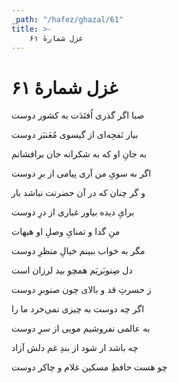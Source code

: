 ```yaml
---
_path: "/hafez/ghazal/61"
title: >-
    غزل شمارهٔ ۶۱
---
```

# غزل شمارهٔ ۶۱

<div class="b" id="bn1"><div class="m1"><p>صبا اگر گذری اُفتَدَت به کشور دوست</p></div>
<div class="m2"><p>بیار نَفحِه‌ای از گیسوی مُعَنبَر دوست</p></div></div>
<div class="b" id="bn2"><div class="m1"><p>به جانِ او که به شکرانه جان برافشانم</p></div>
<div class="m2"><p>اگر به سویِ من آری پیامی از برِ دوست</p></div></div>
<div class="b" id="bn3"><div class="m1"><p>و گر چنان که در آن حضرتت نباشد بار</p></div>
<div class="m2"><p>برایِ دیده بیاور غباری از درِ دوست</p></div></div>
<div class="b" id="bn4"><div class="m1"><p>منِ گدا و تمنایِ وصلِ او هیهات</p></div>
<div class="m2"><p>مگر به خواب ببینم خیالِ منظرِ دوست</p></div></div>
<div class="b" id="bn5"><div class="m1"><p>دل صِنوبَریَم همچو بید لرزان است</p></div>
<div class="m2"><p>ز حسرتِ قد و بالای چون صنوبرِ دوست</p></div></div>
<div class="b" id="bn6"><div class="m1"><p>اگر چه دوست به چیزی نمی‌خرد ما را</p></div>
<div class="m2"><p>به عالمی نفروشیم مویی از سرِ دوست</p></div></div>
<div class="b" id="bn7"><div class="m1"><p>چه باشد ار شود از بندِ غم دلش آزاد</p></div>
<div class="m2"><p>چو هست حافظِ مسکین غلام و چاکر دوست</p></div></div>
